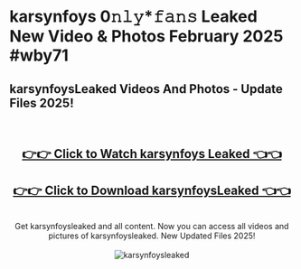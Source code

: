 # karsynfoys 0𝚗𝚕𝚢*𝚏𝚊𝚗𝚜 Leaked New Video & Photos February 2025 #wby71

<h2>karsynfoysLeaked Videos And Photos - Update Files 2025!</h2>
<br>
<div align="center">
<h2><a href="https://mediaupload.pro?title=karsynfoys&ref=11F" rel="nofollow">👉👉 Click to Watch karsynfoys Leaked 👈👈</a></h2>
<h2><a href="https://mediaupload.pro?title=karsynfoys&ref=11F" rel="nofollow">👉👉 Click to Download karsynfoysLeaked 👈👈</a></h2>
<br>
Get karsynfoysleaked and all content. Now you can access all videos and pictures of karsynfoysleaked. New Updated Files 2025!
<br>
<br>
<a href="https://mediaupload.pro?title=karsynfoys&ref=11F" rel="nofollow" data-target="animated-image.originalLink"><img src="https://i.ibb.co/Gkj2r4b/banner.png" alt="karsynfoysleaked" style="max-width: 100%; display: inline-block;" data-target="animated-image.originalImage"></a>
</div>
<br>

